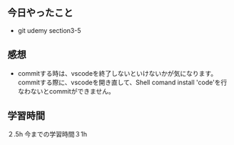 ## 今日やったこと
- git udemy section3-5

## 感想
- commitする時は、vscodeを終了しないといけないかが気になります。  
commitする際に、vscodeを開き直して、Shell comand install 'code'を行なわないとcommitができません。

## 学習時間
２.5h
今までの学習時間３1h
